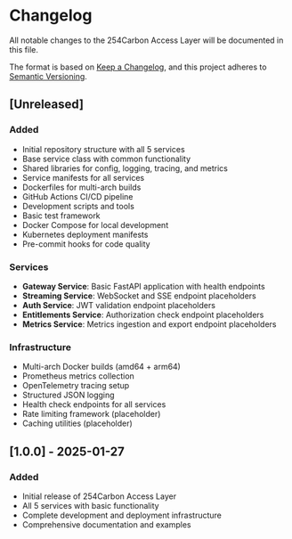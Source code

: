 # Changelog

All notable changes to the 254Carbon Access Layer will be documented in this file.

The format is based on [Keep a Changelog](https://keepachangelog.com/en/1.0.0/),
and this project adheres to [Semantic Versioning](https://semver.org/spec/v2.0.0.html).

## [Unreleased]

### Added
- Initial repository structure with all 5 services
- Base service class with common functionality
- Shared libraries for config, logging, tracing, and metrics
- Service manifests for all services
- Dockerfiles for multi-arch builds
- GitHub Actions CI/CD pipeline
- Development scripts and tools
- Basic test framework
- Docker Compose for local development
- Kubernetes deployment manifests
- Pre-commit hooks for code quality

### Services
- **Gateway Service**: Basic FastAPI application with health endpoints
- **Streaming Service**: WebSocket and SSE endpoint placeholders
- **Auth Service**: JWT validation endpoint placeholders
- **Entitlements Service**: Authorization check endpoint placeholders
- **Metrics Service**: Metrics ingestion and export endpoint placeholders

### Infrastructure
- Multi-arch Docker builds (amd64 + arm64)
- Prometheus metrics collection
- OpenTelemetry tracing setup
- Structured JSON logging
- Health check endpoints for all services
- Rate limiting framework (placeholder)
- Caching utilities (placeholder)

## [1.0.0] - 2025-01-27

### Added
- Initial release of 254Carbon Access Layer
- All 5 services with basic functionality
- Complete development and deployment infrastructure
- Comprehensive documentation and examples
